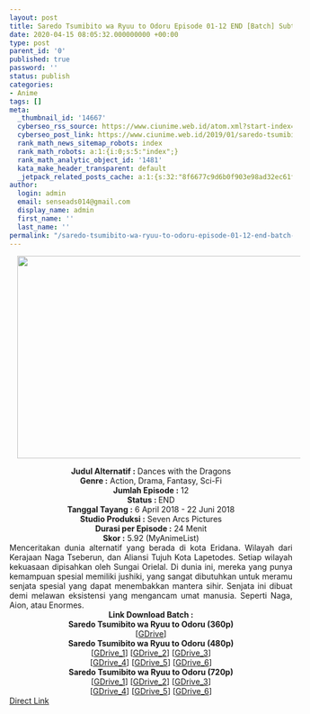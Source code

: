 ```yaml
---
layout: post
title: Saredo Tsumibito wa Ryuu to Odoru Episode 01-12 END [Batch] Subtitle Indonesia
date: 2020-04-15 08:05:32.000000000 +00:00
type: post
parent_id: '0'
published: true
password: ''
status: publish
categories:
- Anime
tags: []
meta:
  _thumbnail_id: '14667'
  cyberseo_rss_source: https://www.ciunime.web.id/atom.xml?start-index=751&max-results=150
  cyberseo_post_link: https://www.ciunime.web.id/2019/01/saredo-tsumibito-wa-ryuu-to-odoru.html
  rank_math_news_sitemap_robots: index
  rank_math_robots: a:1:{i:0;s:5:"index";}
  rank_math_analytic_object_id: '1481'
  kata_make_header_transparent: default
  _jetpack_related_posts_cache: a:1:{s:32:"8f6677c9d6b0f903e98ad32ec61f8deb";a:2:{s:7:"expires";i:1662890629;s:7:"payload";a:0:{}}}
author:
  login: admin
  email: senseads014@gmail.com
  display_name: admin
  first_name: ''
  last_name: ''
permalink: "/saredo-tsumibito-wa-ryuu-to-odoru-episode-01-12-end-batch-subtitle-indonesia/"
---
```

<div class="separator" style="clear: both; text-align: center;"><a href="https://2.bp.blogspot.com/-K-3gkEaodwI/XD2tHwwWanI/AAAAAAAAHY0/ai1czijsr2AljRg0pt41Y8r3ACDrwsBFgCLcBGAs/s1600/Saredo%2BTsumibito%2Bwa%2BRyuu%2Bto%2BOdoru.jpg" imageanchor="1" style="margin-left: 1em; margin-right: 1em;"><img border="0" data-original-height="720" data-original-width="1280" height="360" src="{{ site.baseurl }}/assets/2020/04/Saredo%2BTsumibito%2Bwa%2BRyuu%2Bto%2BOdoru.jpg" width="640" /></a></div>
<p>
<div style="text-align: center;"><b>Judul Alternatif :</b> Dances with the Dragons</div>
<div style="text-align: center;"><b><b>Genre :</b></b> Action, Drama, Fantasy, Sci-Fi</div>
<div style="text-align: center;"><b>Jumlah Episode :</b> 12<br /><b>Status :&nbsp;</b>END<br /><b>Tanggal Tayang :</b> 6 April 2018 - 22 Juni 2018<br /><b>Studio Produksi :</b> Seven Arcs Pictures<br /><b>Durasi per Episode :</b>&nbsp;24 Menit</div>
<div style="text-align: center;"><b>Skor :</b> 5.92 (MyAnimeList)</div>
<div style="text-align: center;"></div>
<div style="text-align: justify;">Menceritakan dunia alternatif yang berada di kota Eridana. Wilayah dari Kerajaan Naga Tseberun, dan Aliansi Tujuh Kota Lapetodes. Setiap wilayah kekuasaan dipisahkan oleh Sungai Orielal. Di dunia ini, mereka yang punya kemampuan spesial memiliki jushiki, yang sangat dibutuhkan untuk meramu senjata spesial yang dapat menembakkan mantera sihir. Senjata ini dibuat demi melawan eksistensi yang mengancam umat manusia. Seperti Naga, Aion, atau Enormes.</div>
<div style="text-align: justify;"></div>
<div style="text-align: justify;"></div>
<div style="text-align: center;"><b>Link Download Batch :</b></div>
<div style="text-align: center;">
<div style="text-align: center;"><b>Saredo Tsumibito wa Ryuu to Odoru (360p)</b></div>
</div>
<div style="text-align: center;">[<a href="https://drive.google.com/uc?id=11cMRA8K9Ove0uB7rJKGSKB9zFeEBZcAK" target="_blank" rel="noopener">GDrive</a>]</div>
<div style="text-align: center;"></div>
<div style="text-align: center;"><b>Saredo Tsumibito wa Ryuu to Odoru (480p)</b><br />[<a href="https://drive.google.com/uc?id=1eCgIC1IRUxocrPJ8FcYtOeCfVAnxuf0s" target="_blank" rel="noopener">GDrive_1</a>] [<a href="https://drive.google.com/uc?id=1pdn_UGYU3ejaERRMf4w_kI5LyZlHZoud" target="_blank" rel="noopener">GDrive_2</a>] [<a href="https://drive.google.com/uc?id=1fvfwAcK3ZctgehXqjOBvl5VKMSIwZB6A" target="_blank" rel="noopener">GDrive_3</a>]<br />[<a href="https://drive.google.com/uc?id=1WskE0QTH0hGAJiSRMFZCDMOgLhSvB35T" target="_blank" rel="noopener">GDrive_4</a>] [<a href="https://drive.google.com/uc?id=1o8rQ4btCB8L0M-L0Kd0QvUYgIbk2vPkf" target="_blank" rel="noopener">GDrive_5</a>] [<a href="https://drive.google.com/uc?id=1hIqNtvbynveH-gb26Z3YBA-ITagcQiq0" target="_blank" rel="noopener">GDrive_6</a>]</div>
<div style="text-align: center;"><b>Saredo Tsumibito wa Ryuu to Odoru (720p)</b><br />[<a href="https://drive.google.com/uc?id=1OFFbNazs4Z8HTC4j36laAcnvZQMmxCcs" target="_blank" rel="noopener">GDrive_1</a>] [<a href="https://drive.google.com/uc?id=1hgzYXVgZSSv0HxT0ZtVuN0fWbLda0jgn" target="_blank" rel="noopener">GDrive_2</a>] [<a href="https://drive.google.com/uc?id=1x9R5oogV37r8aHP92LAFoKoytOrIioba" target="_blank" rel="noopener">GDrive_3</a>]<br />[<a href="https://drive.google.com/uc?id=1zBnPGSu955Gz7lIgNme0pRiFUvtT50XK" target="_blank" rel="noopener">GDrive_4</a>] [<a href="https://drive.google.com/uc?id=185-v30Uv5JSHqgRi9xVZHMi7K5chMeyp" target="_blank" rel="noopener">GDrive_5</a>] [<a href="https://drive.google.com/uc?id=1pgvLUnXz4vYfGg6QZf06IKe4tWumPo9M" target="_blank" rel="noopener">GDrive_6</a>]</div>
<link rel="stylesheet" href="https://cdnjs.cloudflare.com/ajax/libs/font-awesome/4.7.0/css/font-awesome.min.css" />
<div class="divbtn"> <a href="https://handymansurrender.com/fihup8buzv?key=94550f7ce39444073321dde3b8782f97" class="btn"><i class="fa fa-download"></i> Direct Link</a> </div>
